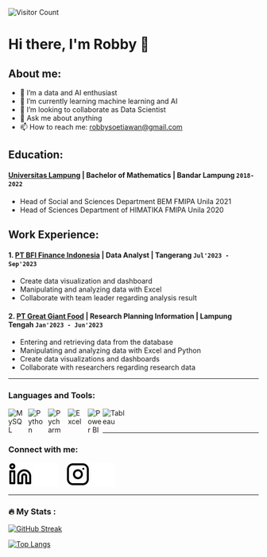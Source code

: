 ![Visitor Count](https://profile-counter.glitch.me/%7Brobbysoetiawan%7D/count.svg)

# Hi there, I'm Robby 👋

## About me:
- 🔭 I’m a data and AI enthusiast
- 🌱 I’m currently learning machine learning and AI
- 👯 I’m looking to collaborate as Data Scientist
- 💬 Ask me about anything
- 📫 How to reach me: robbysoetiawan@gmail.com

## Education:

#### [Universitas Lampung](https://www.unila.ac.id) | Bachelor of Mathematics | Bandar Lampung `2018-2022`
   - Head of Social and Sciences Department BEM FMIPA Unila 2021
   - Head of Sciences Department of HIMATIKA FMIPA Unila 2020

## Work Experience:
#### 1. [PT BFI Finance Indonesia](https://www.bfi.co.id) | Data Analyst | Tangerang `Jul'2023 - Sep'2023`
   - Create data visualization and dashboard
   - Manipulating and analyzing data with Excel
   - Collaborate with team leader regarding analysis result
#### 2. [PT Great Giant Food](https://portal.pln.co.id) | Research Planning Information | Lampung Tengah `Jan'2023 - Jun'2023`
   - Entering and retrieving data from the database
   - Manipulating and analyzing data with Excel and Python
   - Create data visualizations and dashboards
   - Collaborate with researchers regarding research data 

---

### Languages and Tools:

[<img align="left" alt="MySQL" width="30px" src="https://cdn.jsdelivr.net/gh/devicons/devicon/icons/mysql/mysql-original.svg" style="padding-right:10px;" />][webdev]
[<img align="left" alt="Python" width="30px" src="https://upload.wikimedia.org/wikipedia/commons/thumb/c/c3/Python-logo-notext.svg/110px-Python-logo-notext.svg.png?20100317150552" style="padding-right:10px;" />][webdev]
[<img align="left" alt="Pycharm" width="30px" src="https://upload.wikimedia.org/wikipedia/commons/thumb/1/1d/PyCharm_Icon.svg/220px-PyCharm_Icon.svg.png" style="padding-right:10px;" />][webdev]
[<img align="left" alt="Excel" width="30px" src="https://is2-ssl.mzstatic.com/image/thumb/Purple126/v4/a8/fd/5a/a8fd5a84-c6f1-355f-3b9f-6e86598efaa3/XCEL.png/1200x630bb.png" style="padding-right:10px;" />][webdev]
[<img align="left" alt="Power BI" width="30px" src="https://powerbi.microsoft.com/pictures/application-logos/svg/powerbi.svg" style="padding-right:0px;" />][webdev]
[<img align="left" alt="Tableau" width="50px" src="https://logos-world.net/wp-content/uploads/2021/10/Tableau-Symbol.png" style="padding-right:10px;" />][webdev]

<br />
<br />

---
### Connect with me:

[![website](./img/linkedin-light.svg)](https://www.linkedin.com/in/robby-sutiawan#gh-light-mode-only)
[![website](./img/linkedin-dark.svg)](https://www.linkedin.com/in/robby-sutiawan#gh-dark-mode-only)
&nbsp;&nbsp;
[![website](./img/instagram-light.svg)](https://instagram.com/robbysoetiawan#gh-light-mode-only)
[![website](./img/instagram-dark.svg)](https://instagram.com/robbysoetiawan#gh-dark-mode-only)

[webdev]: https://github.com/robbysoetiawan/robbysoetiawan

---
### :fire: My Stats :
[![GitHub Streak](http://github-readme-streak-stats.herokuapp.com?user=robbysoetiawan&theme=dark&background=000000)](https://git.io/streak-stats)

[![Top Langs](https://github-readme-stats.vercel.app/api/top-langs/?username=robbysoetiawan&layout=compact&theme=vision-friendly-dark)](https://github.com/mlnayusuf24/github-readme-stats)

